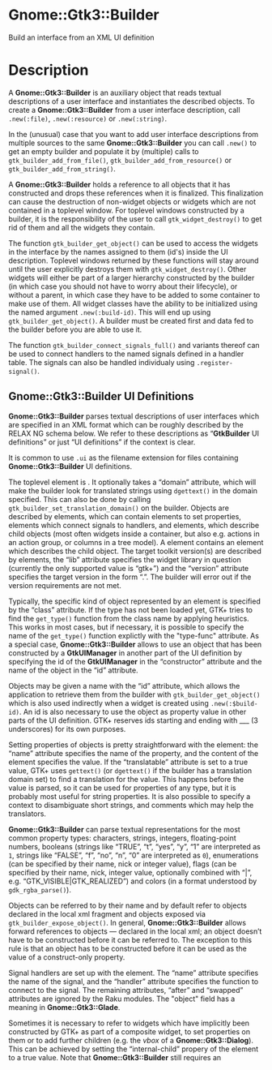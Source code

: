 Gnome::Gtk3::Builder
====================

Build an interface from an XML UI definition

Description
===========

A **Gnome::Gtk3::Builder** is an auxiliary object that reads textual descriptions of a user interface and instantiates the described objects. To create a **Gnome::Gtk3::Builder** from a user interface description, call `.new(:file)`, `.new(:resource)` or `.new(:string)`.

In the (unusual) case that you want to add user interface descriptions from multiple sources to the same **Gnome::Gtk3::Builder** you can call `.new()` to get an empty builder and populate it by (multiple) calls to `gtk_builder_add_from_file()`, `gtk_builder_add_from_resource()` or `gtk_builder_add_from_string()`.

A **Gnome::Gtk3::Builder** holds a reference to all objects that it has constructed and drops these references when it is finalized. This finalization can cause the destruction of non-widget objects or widgets which are not contained in a toplevel window. For toplevel windows constructed by a builder, it is the responsibility of the user to call `gtk_widget_destroy()` to get rid of them and all the widgets they contain.

The function `gtk_builder_get_object()` can be used to access the widgets in the interface by the names assigned to them (id's) inside the UI description. Toplevel windows returned by these functions will stay around until the user explicitly destroys them with `gtk_widget_destroy()`. Other widgets will either be part of a larger hierarchy constructed by the builder (in which case you should not have to worry about their lifecycle), or without a parent, in which case they have to be added to some container to make use of them. All widget classes have the ability to be initialized using the named argument `.new(:build-id)`. This will end up using `gtk_builder_get_object()`. A builder must be created first and data fed to the builder before you are able to use it.

The function `gtk_builder_connect_signals_full()` and variants thereof can be used to connect handlers to the named signals defined in a handler table. The signals can also be handled individualy using `.register-signal()`.

Gnome::Gtk3::Builder UI Definitions
-----------------------------------

**Gnome::Gtk3::Builder** parses textual descriptions of user interfaces which are specified in an XML format which can be roughly described by the RELAX NG schema below. We refer to these descriptions as “**GtkBuilder** UI definitions” or just “UI definitions” if the context is clear.

It is common to use `.ui` as the filename extension for files containing **Gnome::Gtk3::Builder** UI definitions.

<!--[RELAX NG Compact Syntax](https://git.gnome.org/browse/gtk+/tree/gtk/gtkbuilder.rnc)-->

The toplevel element is <interface>. It optionally takes a “domain” attribute, which will make the builder look for translated strings using `dgettext()` in the domain specified. This can also be done by calling `gtk_builder_set_translation_domain()` on the builder. Objects are described by <object> elements, which can contain <property> elements to set properties, <signal> elements which connect signals to handlers, and <child> elements, which describe child objects (most often widgets inside a container, but also e.g. actions in an action group, or columns in a tree model). A <child> element contains an <object> element which describes the child object. The target toolkit version(s) are described by <requires> elements, the “lib” attribute specifies the widget library in question (currently the only supported value is “gtk+”) and the “version” attribute specifies the target version in the form “<major>.<minor>”. The builder will error out if the version requirements are not met.

Typically, the specific kind of object represented by an <object> element is specified by the “class” attribute. If the type has not been loaded yet, GTK+ tries to find the `get_type()` function from the class name by applying heuristics. This works in most cases, but if necessary, it is possible to specify the name of the `get_type()` function explictly with the "type-func" attribute. As a special case, **Gnome::Gtk3::Builder** allows to use an object that has been constructed by a **GtkUIManager** in another part of the UI definition by specifying the id of the **GtkUIManager** in the “constructor” attribute and the name of the object in the “id” attribute.

Objects may be given a name with the “id” attribute, which allows the application to retrieve them from the builder with `gtk_builder_get_object()` which is also used indirectly when a widget is created using `.new(:$build-id)`. An id is also necessary to use the object as property value in other parts of the UI definition. GTK+ reserves ids starting and ending with ___ (3 underscores) for its own purposes.

Setting properties of objects is pretty straightforward with the <property> element: the “name” attribute specifies the name of the property, and the content of the element specifies the value. If the “translatable” attribute is set to a true value, GTK+ uses `gettext()` (or `dgettext()` if the builder has a translation domain set) to find a translation for the value. This happens before the value is parsed, so it can be used for properties of any type, but it is probably most useful for string properties. It is also possible to specify a context to disambiguate short strings, and comments which may help the translators.

**Gnome::Gtk3::Builder** can parse textual representations for the most common property types: characters, strings, integers, floating-point numbers, booleans (strings like “TRUE”, “t”, “yes”, “y”, “1” are interpreted as `1`, strings like “FALSE”, “f”, “no”, “n”, “0” are interpreted as `0`), enumerations (can be specified by their name, nick or integer value), flags (can be specified by their name, nick, integer value, optionally combined with “|”, e.g. “GTK_VISIBLE|GTK_REALIZED”) and colors (in a format understood by `gdk_rgba_parse()`).

Objects can be referred to by their name and by default refer to objects declared in the local xml fragment and objects exposed via `gtk_builder_expose_object()`. In general, **Gnome::Gtk3::Builder** allows forward references to objects — declared in the local xml; an object doesn’t have to be constructed before it can be referred to. The exception to this rule is that an object has to be constructed before it can be used as the value of a construct-only property.

Signal handlers are set up with the <signal> element. The “name” attribute specifies the name of the signal, and the “handler” attribute specifies the function to connect to the signal. The remaining attributes, “after” and “swapped” attributes are ignored by the Raku modules. The "object" field has a meaning in **Gnome::Gtk3::Glade**.

Sometimes it is necessary to refer to widgets which have implicitly been constructed by GTK+ as part of a composite widget, to set properties on them or to add further children (e.g. the *vbox* of a **Gnome::Gtk3::Dialog**). This can be achieved by setting the “internal-child” propery of the <child> element to a true value. Note that **Gnome::Gtk3::Builder** still requires an <object> element for the internal child, even if it has already been constructed.

A number of widgets have different places where a child can be added (e.g. tabs vs. page content in notebooks). This can be reflected in a UI definition by specifying the “type” attribute on a <child>. The possible values for the “type” attribute are described in the sections describing the widget-specific portions of UI definitions.

A Gnome::Gtk3::Builder UI Definition
------------------------------------

Note the class names are e.g. GtkDialog, not Gnome::Gtk3::Dialog. This is because those are the c-source class names of the GTK+ objects.

    <interface>
      <object class="GtkDialog>" id="dialog1">
        <child internal-child="vbox">
          <object class="GtkBox>" id="vbox1">
            <property name="border-width">10</property>
            <child internal-child="action_area">
              <object class="GtkButtonBox>" id="hbuttonbox1">
                <property name="border-width">20</property>
                <child>
                  <object class="GtkButton>" id="ok_button">
                    <property name="label">gtk-ok</property>
                    <property name="use-stock">TRUE</property>
                    <signal name="clicked" handler="ok_button_clicked"/>
                  </object>
                </child>
              </object>
            </child>
          </object>
        </child>
      </object>
    </interface>

To load it and use it do the following (assume above text is in $gui).

    my Gnome::Gtk3::Builder $builder .= new(:string($gui));
    my Gnome::Gtk3::Button $button .= new(:build-id<ok_button>));

Synopsis
========

Declaration
-----------

    unit class Gnome::Gtk3::Builder;
    also is Gnome::GObject::Object;

Example
-------

    my Gnome::Gtk3::Builder $builder .= new;
    my Gnome::Glib::Error $e = $builder.add-from-file($ui-file);
    die $e.message if $e.is-valid;

    my Gnome::Gtk3::Button .= new(:build-id<my-glade-button-id>);

Types
=====

enum GtkBuilderError
--------------------

Error codes that identify various errors that can occur while using **Gnome::Gtk3::Builder**.

  * GTK_BUILDER_ERROR_INVALID_TYPE_FUNCTION: A type-func attribute didn’t name a function that returns a `GType`.

  * GTK_BUILDER_ERROR_UNHANDLED_TAG: The input contained a tag that **Gnome::Gtk3::Builder** can’t handle.

  * GTK_BUILDER_ERROR_MISSING_ATTRIBUTE: An attribute that is required by **Gnome::Gtk3::Builder** was missing.

  * GTK_BUILDER_ERROR_INVALID_ATTRIBUTE: **Gnome::Gtk3::Builder** found an attribute that it doesn’t understand.

  * GTK_BUILDER_ERROR_INVALID_TAG: **Gnome::Gtk3::Builder** found a tag that it doesn’t understand.

  * GTK_BUILDER_ERROR_MISSING_PROPERTY_VALUE: A required property value was missing.

  * GTK_BUILDER_ERROR_INVALID_VALUE: **Gnome::Gtk3::Builder** couldn’t parse some attribute value.

  * GTK_BUILDER_ERROR_VERSION_MISMATCH: The input file requires a newer version of GTK+.

  * GTK_BUILDER_ERROR_DUPLICATE_ID: An object id occurred twice.

  * GTK_BUILDER_ERROR_OBJECT_TYPE_REFUSED: A specified object type is of the same type or derived from the type of the composite class being extended with builder XML.

  * GTK_BUILDER_ERROR_TEMPLATE_MISMATCH: The wrong type was specified in a composite class’s template XML

  * GTK_BUILDER_ERROR_INVALID_PROPERTY: The specified property is unknown for the object class.

  * GTK_BUILDER_ERROR_INVALID_SIGNAL: The specified signal is unknown for the object class.

  * GTK_BUILDER_ERROR_INVALID_ID: An object id is unknown

Methods
=======

new
---

Create builder object and load gui design. Builds the UI definition from a file. If there is an error opening the file or parsing the description then the program will be aborted. You should only ever attempt to parse user interface descriptions that are shipped as part of your program.

    multi method new ( Str :$file! )

Same as above but read the design from the string. Builds the user interface described by *$string* (in the UI definition format). If there is an error parsing *string* then the program will be aborted. You should not attempt to parse user interface description from untrusted sources.

    multi method new ( Str :$string! )

The interface is build using the UI definition from the given resource path. If there is an error locating the resource or parsing the description, then the program will be aborted.

    multi method new ( Str :$resource! )

Create an empty builder. This is only useful if you intend to make multiple calls to `gtk_builder_add_from_file()`, `gtk_builder_add_from_resource()` or `gtk_builder_add_from_string()` in order to merge multiple UI descriptions into a single builder.

Most users will probably want to use `.new(:file)`, `.new(:resource)` or `.new(:string)`, particularly when there is only one file, resource or string.

    multi method new ( )

[[gtk_] builder_] error_quark
-----------------------------

Return the domain code of the builder error domain.

    method gtk_builder_error_quark ( --> Int )

The following example shows the fields of a returned error when a faulty string is provided in the call.

    my Gnome::Glib::Quark $quark .= new;
    my Gnome::Glib::Error $e = $builder.add-from-string($text);
    is $e.domain, $builder.gtk_builder_error_quark(),
       "domain code: $e.domain()";
    is $quark.to-string($e.domain), 'gtk-builder-error-quark',
       "error domain: $quark.to-string($e.domain())";

[[gtk_] builder_] add_from_file
-------------------------------

Parses a file containing a UI definition and merges it with the current contents of *builder*.

Most users will probably want to use `.new(:file)`.

If an error occurs, a valid Gnome::Glib::Error object is returned with an error domain of `GTK_BUILDER_ERROR`, `G_MARKUP_ERROR` or `G_FILE_ERROR`.

You should not use this function with untrusted files (ie: files that are not part of your application). Broken **Gnome::Gtk3::Builder** files can easily crash your program, and it’s possible that memory was leaked leading up to the reported failure. The only reasonable thing to do when an error is detected is to throw an Exception when necessary.

Returns: Gnome::Glib::Error. Test `.is-valid()` of that object to see if there was an error.

    method gtk_builder_add_from_file (
      Str $filename, N-GObject $error
      --> Gnome::Glib::Error
    )

  * Str $filename; the name of the file to parse

[[gtk_] builder_] add_from_resource
-----------------------------------

Parses a resource file containing a UI definition and merges it with the current contents of *builder*.

Most users will probably want to use `.new(:resource)`.

If an error occurs, a valid Gnome::Glib::Error object is returned with an error domain of `GTK_BUILDER_ERROR`, `G_MARKUP_ERROR` or `G_FILE_ERROR`. The only reasonable thing to do when an error is detected is to throw an Exception when necessary.

Returns: Gnome::Glib::Error. Test `.is-valid()` to see if there was an error.

    method gtk_builder_add_from_resource (
      Str $resource_path
      --> Gnome::Glib::Error
    )

  * Str $resource_path; the path of the resource file to parse

  * N-GObject $error; (allow-none): return location for an error, or `Any`

[[gtk_] builder_] add_from_string
---------------------------------

Parses a string containing a UI definition and merges it with the current contents of *builder*.

Most users will probably want to use `.new(:string)`.

If an error occurs, a valid Gnome::Glib::Error object is returned with an error domain of `GTK_BUILDER_ERROR`, `G_MARKUP_ERROR` or `G_FILE_ERROR`. The only reasonable thing to do when an error is detected is to throw an Exception when necessary.

Returns: Gnome::Glib::Error. Test `.is-valid()` to see if there was an error.

    method gtk_builder_add_from_string ( Str $buffer --> N-GObject $error )

  * Str $buffer; the string to parse

[[gtk_] builder_] get_object
----------------------------

Gets the object named *name*. Note that this function does not increment the reference count of the returned object.

Returns: (nullable) (transfer none): the object named *name* or `Any` if it could not be found in the object tree.

    method gtk_builder_get_object ( Str $name --> N-GObject  )

  * Str $name; name of object to get

[[gtk_] builder_] connect_signals_full
--------------------------------------

This method will process the signal elements from the loaded XML and with the help of the provided $handlers table register each handler to a signal.

    method gtk_builder_connect_signals_full ( Hash $handlers )

  * Hash $handlers; a table used to register handlers to process a signal. Each entry in this table has a key whish is the name of the handler method. The value is a list of which the first element is the object wherin the method is defined. The rest of the list are optional named attributes and are provided to the method. See also `register-signal()` in **Gnome::GObject::Object**.

An example where a gui is described in XML. It has a Window with a Button, both having a signal description;

    my Str $ui = q:to/EOUI/;
        <?xml version="1.0" encoding="UTF-8"?>
        <interface>
          <requires lib="gtk+" version="3.20"/>

          <object class="GtkWindow" id="top">
            <property name="title">top window</property>
            <signal name="destroy" handler="window-quit"/>
            <child>
              <object class="GtkButton" id="help">
                <property name="label">Help</property>
                <signal name="clicked" handler="button-click"/>
              </object>
            </child>
          </object>
        </interface>
        EOUI

    # First handler class
    class X {
      method window-quit ( :$o1, :$o2 --> Int ) {
        # ... do something with options $o1 and $o2 ...

        Gnome::Gtk3::Main.new.gtk-main-quit;

        1
      }
    }

    # Second handler class
    class Y {
      method button-click ( :$o3, :$o4 --> Int ) {
        # ... do something with options $o3 and $o4 ...

        1
      }
    }

    # Load the user interface description
    my Gnome::Gtk3::Builder $builder .= new;
    $e = $builder.add-from-string($ui);

    # When valid, register signals
    if $e.is-valid {

      my Gnome::Gtk3::Window $w .= new(:build-id<top>);

      # It is possible to devide the works over more than one class
      my X $x .= new;
      my Y $y .= new;

      # Create the handlers table
      my Hash $handlers = %(
        :window-quit( $x, :o1<o1>, :o2<o2>),
        :button-click( $y, :o3<o3>, :o4<o4>)
      );

      # Register all signals
      $builder.connect-signals-full($handlers);
    }

[[gtk_] builder_] get_type_from_name
------------------------------------

Looks up a type by name, using the virtual function that **Gnome::Gtk3::Builder** has for that purpose. This is mainly used when implementing the **Gnome::Gtk3::Buildable** interface on a type.

Returns: the `GType` found for *type_name* or `G_TYPE_INVALID` if no type was found

    method gtk_builder_get_type_from_name ( Str $type_name --> UInt  )

  * Str $type_name; type name to lookup

[[gtk_] builder_] set_application
---------------------------------

Sets the application associated with *builder*.

You only need this function if there is more than one `GApplication` in your process. *application* cannot be `Any`.

    method gtk_builder_set_application ( N-GObject $application )

  * N-GObject $application; a **Gnome::Gtk3::Application**

[[gtk_] builder_] get_application
---------------------------------

Gets the **Gnome::Gtk3::Application** associated with the builder.

The **Gnome::Gtk3::Application** is used for creating action proxies as requested from XML that the builder is loading.

By default, the builder uses the default application: the one from `g_application_get_default()`. If you want to use another application for constructing proxies, use `gtk_builder_set_application()`.

Returns: (nullable) (transfer none): the application being used by the builder, or `Any`

    method gtk_builder_get_application ( --> N-GObject  )

Properties
==========

An example of using a string type property of a **Gnome::Gtk3::Label** object. This is just showing how to set/read a property, not that it is the best way to do it. This is because a) The class initialization often provides some options to set some of the properties and b) the classes provide many methods to modify just those properties. In the case below one can use **new(:label('my text label'))** or **gtk_label_set_text('my text label')**.

    my Gnome::Gtk3::Label $label .= new;
    my Gnome::GObject::Value $gv .= new(:init(G_TYPE_STRING));
    $label.g-object-get-property( 'label', $gv);
    $gv.g-value-set-string('my text label');

Supported properties
--------------------

### translation-domain

The translation domain used when translating property values that have been marked as translatable in interface descriptions. If the translation domain is `Any`, **Gnome::Gtk3::Builder** uses `gettext()`, otherwise `g_dgettext()`.

The **Gnome::GObject::Value** type of property *translation-domain* is `G_TYPE_STRING`.

